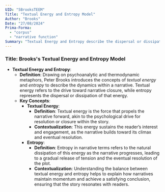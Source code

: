 ```yaml
---
UID: "5BrooksTEEM"
Title: "Textual Energy and Entropy Model"
Author: "Brooks"
Date: "27/08/2024"
Prima-Forma:
  - "corpus"
  - "narrative function"
Summary: "Textual Energy and Entropy describe the dispersal or dissipation towards the drive to narrative closure."
---
```


### Title: **Brooks's Textual Energy and Entropy Model**
- **Textual Energy and Entropy**:
  - **Definition**: Drawing on psychoanalytic and thermodynamic metaphors, Peter Brooks introduces the concepts of *textual energy* and *entropy* to describe the dynamics within a narrative. Textual energy refers to the drive toward narrative closure, while entropy represents the dispersal or dissipation of that energy.
  - **Key Concepts**:
    - **Textual Energy**:
      - **Definition**: Textual energy is the force that propels the narrative forward, akin to the psychological drive for resolution or closure within the story.
      - **Contextualization**: This energy sustains the reader’s interest and engagement, as the narrative builds toward its climax and eventual resolution.
    - **Entropy**:
      - **Definition**: Entropy in narrative terms refers to the natural dissipation of this energy as the narrative progresses, leading to a gradual release of tension and the eventual resolution of the plot.
      - **Contextualization**: Understanding the balance between textual energy and entropy helps to explain how narratives maintain momentum and achieve a satisfying conclusion, ensuring that the story resonates with readers.